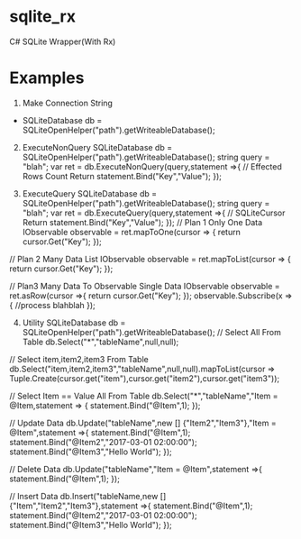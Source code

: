 # sqlite_rx
C# SQLite Wrapper(With Rx)

# Examples

1. Make Connection String
- SQLiteDatabase db = SQLiteOpenHelper("path").getWriteableDatabase();

2. ExecuteNonQuery
SQLiteDatabase db = SQLiteOpenHelper("path").getWriteableDatabase();
string query = "blah";
var ret = db.ExecuteNonQuery(query,statement =>{ // Effected Rows Count Return
  statement.Bind("Key","Value");
}); 

3. ExecuteQuery
SQLiteDatabase db = SQLiteOpenHelper("path").getWriteableDatabase();
string query = "blah";
var ret = db.ExecuteQuery(query,statement =>{ // SQLiteCursor Return
  statement.Bind("Key","Value");
});
// Plan 1 Only One Data
IObservable observable = ret.mapToOne(cursor => {
  return cursor.Get<type>("Key");
});

// Plan 2 Many Data List
IObservable observable = ret.mapToList(cursor => {
  return cursor.Get<type>("Key");
});

// Plan3 Many Data To Observable Single Data
IObservable observable = ret.asRow(cursor =>{
  return cursor.Get<type>("Key");
});
observable.Subscribe(x => {
  //process blahblah
 });
 
 4. Utility
 SQLiteDatabase db = SQLiteOpenHelper("path").getWriteableDatabase();
 // Select All From Table
 db.Select("*","tableName",null,null);
 
 // Select item,item2,item3 From Table
 db.Select("item,item2,item3","tableName",null,null).mapToList(cursor => Tuple.Create(cursor.get<int>("item"),cursor.get<DateTime>("item2"),cursor.get<string>("item3"));
 
 // Select Item == Value All From Table
 db.Select("*","tableName","Item = @Item,statement => {
  statement.Bind("@Item",1);
 });
 
 // Update Data
 db.Update("tableName",new [] {"Item2","Item3"},"Item = @Item",statement =>{
 statement.Bind("@Item",1);
 statement.Bind("@Item2","2017-03-01 02:00:00");
 statement.Bind("@Item3","Hello World");
 });
 
// Delete Data
 db.Update("tableName","Item = @Item",statement =>{
 statement.Bind("@Item",1);
 });
 
 // Insert Data
 db.Insert("tableName,new []{"Item","Item2","Item3"},statement =>{
 statement.Bind("@Item",1);
 statement.Bind("@Item2","2017-03-01 02:00:00");
 statement.Bind("@Item3","Hello World");
 });
 
